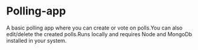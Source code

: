 # Polling-app
A basic polling app where you can create or vote on polls.You can also edit/delete the created polls.Runs locally and requires Node and MongoDb installed in your system.
